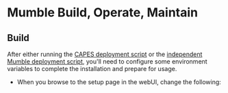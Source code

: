 # Mumble Build, Operate, Maintain

## Build
After either running the [CAPES deployment script](../deploy_capes.sh) or the [independent Mumble deployment script](deploy_mumble.sh), you'll need to configure some environment variables to complete the installation and prepare for usage.

* When you browse to the setup page in the webUI, change the following:
